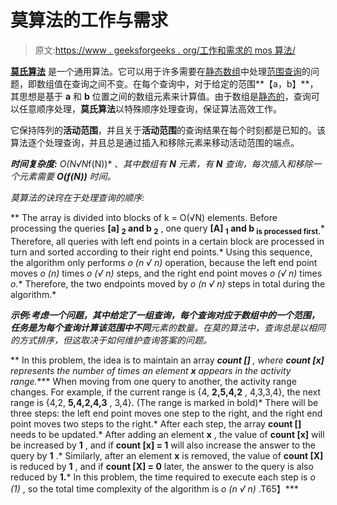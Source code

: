 # 莫算法的工作与需求

> 原文:[https://www . geeksforgeeks . org/工作和需求的 mos 算法/](https://www.geeksforgeeks.org/working-and-need-of-mos-algorithm/)

[**莫氏算法**](https://www.geeksforgeeks.org/mos-algorithm-query-square-root-decomposition-set-1-introduction/) 是一个通用算法。它可以用于许多需要在[静态数组](https://www.geeksforgeeks.org/return-local-array-c-function/)中处理[范围查询](https://www.geeksforgeeks.org/array-data-structure/array-range-queries/)的问题，即数组值在查询之间不变。在每个查询中，对于给定的范围**【a，b】**，其思想是基于 **a** 和 **b** 位置之间的数组元素来计算值。由于数组是[静态的](https://www.geeksforgeeks.org/static-variables-in-c/)，查询可以任意顺序处理，**莫氏算法**以特殊顺序处理查询，保证算法高效工作。

它保持阵列的**活动范围**，并且关于**活动范围**的查询结果在每个时刻都是已知的。该算法逐个处理查询，并且总是通过插入和移除元素来移动活动范围的端点。

***时间复杂度:*** *O(N√N*f(N))* 、*其中数组有 **N** 元素，有 **N** 查询，每次插入和移除一个元素需要 ***O(f(N))*** 时间。*

*莫算法的诀窍在于处理查询的顺序:*

**   The array is divided into blocks of k = O(√N) elements. Before processing the queries **[a] <sub>2</sub> and b <sub>2</sub>** , one query **[A] <sub>1</sub> and b <sub>is processed first.</sub>***   Therefore, all queries with left end points in a certain block are processed in turn and sorted according to their right end points.*   Using this sequence, the algorithm only performs *o (n √ n)* operation, because the left end point moves *o (n)* times *o (√ n)* steps, and the right end point moves *o (√ n)* times *o.**   Therefore, the two endpoints moved by *o (n √ n)* steps in total during the algorithm.*

***示例:**考虑一个问题，其中给定了一组查询，每个查询对应于数组中的一个范围，任务是为每个查询计算该范围中**不同**元素的数量。在莫的算法中，查询总是以相同的方式排序，但这取决于如何维护查询答案的问题。*

**   In this problem, the idea is to maintain an array ***count []** *, where **count [x]** represents the number of times an element **x** appears in the activity range.*****   When moving from one query to another, the activity range changes. For example, if the current range is {4, **2,5,4,2** , 4,3,3,4}, the next range is {4,2, **5,4,2,4,3** , 3,4}. (The range is marked in bold)*   There will be three steps: the left end point moves one step to the right, and the right end point moves two steps to the right.*   After each step, the array **count []** needs to be updated.*   After adding an element **x** , the value of **count [x]** will be increased by **1** , and if **count [x] = 1** will also increase the answer to the query by **1** .*   Similarly, after an element **x** is removed, the value of **count [X]** is reduced by **1** , and if **count [X] = 0** later, the answer to the query is also reduced by **1.***   In this problem, the time required to execute each step is *o (1)* , so the total time complexity of the algorithm is *o (n √ n)* .T65】***